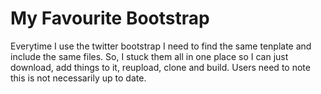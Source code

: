# My Favourite Bootstrap

Everytime I use the twitter bootstrap I need to find the same tenplate and include the same files. So, I stuck them all in one place so I can just download, add things to it, reupload, clone and build. Users need to note this is not necessarily up to date. 
